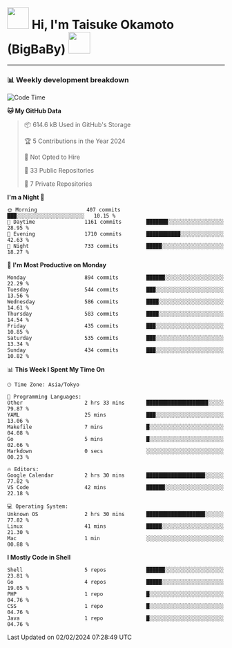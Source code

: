 <!-- Title -->
<h1>
    <img src="https://media.tenor.com/TlyRveJkgo4AAAAi/cloud-cloud-strife.gif" width="50"/> 
    Hi, I'm Taisuke Okamoto (BigBaBy) 
    <img src="https://media.tenor.com/TlyRveJkgo4AAAAi/cloud-cloud-strife.gif" width="50"/>
</h1>

---

<h3> 📊 Weekly development breakdown </h3>
<!-- waka-readme-stats -->

<!--START_SECTION:waka-->
![Code Time](http://img.shields.io/badge/Code%20Time-1%2C672%20hrs%2046%20mins-blue)

**🐱 My GitHub Data** 

> 📦 614.6 kB Used in GitHub's Storage 
 > 
> 🏆 5 Contributions in the Year 2024
 > 
> 🚫 Not Opted to Hire
 > 
> 📜 33 Public Repositories 
 > 
> 🔑 7 Private Repositories 
 > 
**I'm a Night 🦉** 

```text
🌞 Morning                407 commits         ███░░░░░░░░░░░░░░░░░░░░░░   10.15 % 
🌆 Daytime                1161 commits        ███████░░░░░░░░░░░░░░░░░░   28.95 % 
🌃 Evening                1710 commits        ███████████░░░░░░░░░░░░░░   42.63 % 
🌙 Night                  733 commits         █████░░░░░░░░░░░░░░░░░░░░   18.27 % 
```
📅 **I'm Most Productive on Monday** 

```text
Monday                   894 commits         ██████░░░░░░░░░░░░░░░░░░░   22.29 % 
Tuesday                  544 commits         ███░░░░░░░░░░░░░░░░░░░░░░   13.56 % 
Wednesday                586 commits         ████░░░░░░░░░░░░░░░░░░░░░   14.61 % 
Thursday                 583 commits         ████░░░░░░░░░░░░░░░░░░░░░   14.54 % 
Friday                   435 commits         ███░░░░░░░░░░░░░░░░░░░░░░   10.85 % 
Saturday                 535 commits         ███░░░░░░░░░░░░░░░░░░░░░░   13.34 % 
Sunday                   434 commits         ███░░░░░░░░░░░░░░░░░░░░░░   10.82 % 
```


📊 **This Week I Spent My Time On** 

```text
🕑︎ Time Zone: Asia/Tokyo

💬 Programming Languages: 
Other                    2 hrs 33 mins       ████████████████████░░░░░   79.87 % 
YAML                     25 mins             ███░░░░░░░░░░░░░░░░░░░░░░   13.06 % 
Makefile                 7 mins              █░░░░░░░░░░░░░░░░░░░░░░░░   04.08 % 
Go                       5 mins              █░░░░░░░░░░░░░░░░░░░░░░░░   02.66 % 
Markdown                 0 secs              ░░░░░░░░░░░░░░░░░░░░░░░░░   00.23 % 

🔥 Editors: 
Google Calendar          2 hrs 30 mins       ███████████████████░░░░░░   77.82 % 
VS Code                  42 mins             ██████░░░░░░░░░░░░░░░░░░░   22.18 % 

💻 Operating System: 
Unknown OS               2 hrs 30 mins       ███████████████████░░░░░░   77.82 % 
Linux                    41 mins             █████░░░░░░░░░░░░░░░░░░░░   21.30 % 
Mac                      1 min               ░░░░░░░░░░░░░░░░░░░░░░░░░   00.88 % 
```

**I Mostly Code in Shell** 

```text
Shell                    5 repos             ██████░░░░░░░░░░░░░░░░░░░   23.81 % 
Go                       4 repos             █████░░░░░░░░░░░░░░░░░░░░   19.05 % 
PHP                      1 repo              █░░░░░░░░░░░░░░░░░░░░░░░░   04.76 % 
CSS                      1 repo              █░░░░░░░░░░░░░░░░░░░░░░░░   04.76 % 
Java                     1 repo              █░░░░░░░░░░░░░░░░░░░░░░░░   04.76 % 
```




 Last Updated on 02/02/2024 07:28:49 UTC
<!--END_SECTION:waka-->
